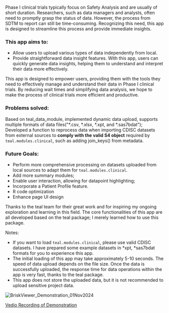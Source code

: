 Phase I clinical trials typically focus on Safety Analysis and are usually of short duration. Researchers, such as data managers and analysts, often need to promptly grasp the status of data. However, the process from SDTM to report can still be time-consuming. Recognizing this need, this app is designed to streamline this process and provide immediate insights.

### This app aims to:
- Allow users to upload various types of data independently from local.
- Provide straightforward data insight features. With this app, users can quickly generate data insights, helping them to understand and interpret their data more effectively.

This app is designed to empower users, providing them with the tools they need to effectively manage and understand their data in Phase I clinical trials. By reducing wait times and simplifying data analysis, we hope to make the process of clinical trials more efficient and productive.

### Problems solved:
Based on teal_data_module, implemented dynamic data upload, supports multiple formats of data files("*.csv, *.xlsx, *.xpt, and *.sas7bdat");
Developed a function to reprocess data when importing CDISC datasets from external sources to **comply with the valid S4 object** required by `teal.modules.clinical`, such as adding join_keys() from metadata.

### Future Goals:
- Perform more comprehensive processing on datasets uploaded from local sources to adapt them for `teal.modules.clinical`.
- Add more summary modules;
- Enable user interaction, allowing for datapoint highlighting;
- Incorporate a Patient Profile feature.
- R code optimization
- Enhance page UI design

Thanks to the teal team for their great work and for inspiring my ongoing exploration and learning in this field. The core functionalities of this app are all developed based on the teal package; I merely learned how to use this package.

Notes:
- If you want to load `teal.modules.clinical`, please use valid CDISC datasets. I have prepared some example datasets in *xpt, *sas7bdat formats for you to experience this app.
- The initial loading of this app may take approximately 5-10 seconds. The speed of data upload depends on the file size. Once the data is successfully uploaded, the response time for data operations within the app is very fast, thanks to the teal package.
- This app does not store the uploaded data, but it is not recommended to upload sensitive project data.

![BriskViewer_Demonstration_01Nov2024](https://github.com/user-attachments/assets/233e18c6-cf66-43ed-bebb-784cd969b2a5)

[Vedio Recording of Demonstration]( https://drive.google.com/file/d/1p2xS4vLFOQ5JZF8zFA2NBX9JwgyHSPoC/view?usp=sharing)




